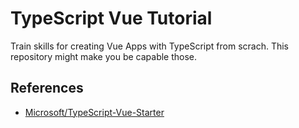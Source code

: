 # TypeScript Vue Tutorial

Train skills for creating Vue Apps with TypeScript from scrach. This repository might make you be capable those.

## References

- [Microsoft/TypeScript-Vue-Starter](https://github.com/Microsoft/TypeScript-Vue-Starter)
